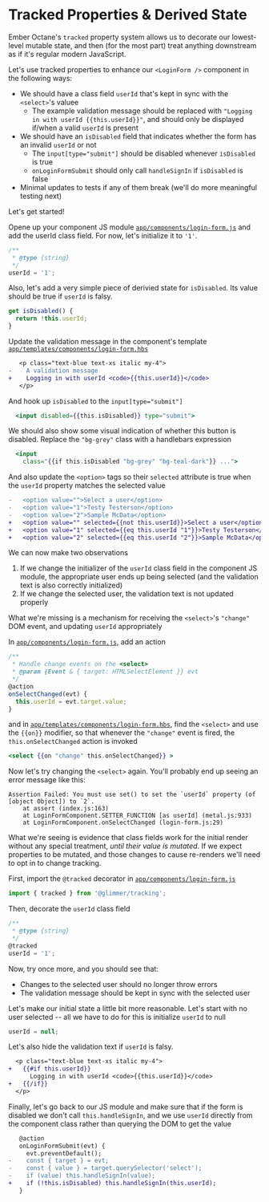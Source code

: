 # Tracked Properties & Derived State

Ember Octane's `tracked` property system allows us to decorate our lowest-level mutable state, and then (for the most part) treat anything downstream as if it's regular modern JavaScript.

Let's use tracked properties to enhance our `<LoginForm />` component in the following ways:

- We should have a class field `userId` that's kept in sync with the `<select>`'s valuee
  - The example validation message should be replaced with `"Logging in with userId {{this.userId}}"`, and should only be displayed if/when a valid `userId` is present
- We should have an `isDisabled` field that indicates whether the form has an invalid `userId` or not
  - The `input[type="submit"]` should be disabled whenever `isDisabled` is true
  - `onLoginFormSubmit` should only call `handleSignIn` if `isDisabled` is false
- Minimal updates to tests if any of them break (we'll do more meaningful testing next)

Let's get started!

Opene up your component JS module [`app/components/login-form.js`](../app/components/login-form.js) and add the userId class field. For now, let's initialize it to `'1'`.

```js
/**
 * @type {string}
 */
userId = '1';
```

Also, let's add a very simple piece of derivied state for `isDisabled`. Its value should be true if `userId` is falsy.

```ts
get isDisabled() {
  return !this.userId;
}
```

Update the validation message in the component's template [`app/templates/components/login-form.hbs`](../app/templates/components/login-form.hbs)

```diff
   <p class="text-blue text-xs italic my-4">
-    A validation message
+    Logging in with userId <code>{{this.userId}}</code>
   </p>
```

And hook up `isDisabled` to the `input[type="submit"]`

```hbs
  <input disabled={{this.isDisabled}} type="submit">
```

We should also show some visual indication of whether this button is disabled. Replace the `"bg-grey"` class with a handlebars expression

```hbs
  <input
    class="{{if this.isDisabled "bg-grey" "bg-teal-dark"}} ...">
```

And also update the `<option>` tags so their `selected` attribute is true when the `userId` property matches the selected value

```diff
-   <option value="">Select a user</option>
-   <option value="1">Testy Testerson</option>
-   <option value="2">Sample McData</option>
+   <option value="" selected={{not this.userId}}>Select a user</option>
+   <option value="1" selected={{eq this.userId "1"}}>Testy Testerson</option>
+   <option value="2" selected={{eq this.userId "2"}}>Sample McData</option>
```

We can now make two observations

1. If we change the initializer of the `userId` class field in the component JS module, the appropriate user ends up being selected (and the validation text is also correctly initialized)
1. If we change the selected user, the validation text is not updated properly

What we're missing is a mechanism for receiving the `<select>`'s `"change"` DOM event, and updating `userId` appropriately

In [`app/components/login-form.js`](../app/components/login-form.js), add an action

```ts
/**
 * Handle change events on the <select>
 * @param {Event & { target: HTMLSelectElement }} evt
 */
@action
onSelectChanged(evt) {
  this.userId = evt.target.value;
}
```

and in [`app/templates/components/login-form.hbs`](../app/templates/components/login-form.hbs), find the `<select>` and use the `{{on}}` modifier, so that whenever the `"change"` event is fired, the `this.onSelectChanged` action is invoked

```hbs
<select {{on "change" this.onSelectChanged}} >
```

Now let's try changing the `<select>` again. You'll probably end up seeing an error message like this:

```
Assertion Failed: You must use set() to set the `userId` property (of [object Object]) to `2`.
    at assert (index.js:163)
    at LoginFormComponent.SETTER_FUNCTION [as userId] (metal.js:933)
    at LoginFormComponent.onSelectChanged (login-form.js:29)
```

What we're seeing is evidence that class fields work for the initial render without any special treatment, _until their value is mutated_. If we expect properties to be mutated, and those changes to cause re-renders we'll need to opt in to change tracking.

First, import the `@tracked` decorator in [`app/components/login-form.js`](../app/components/login-form.js)

```js
import { tracked } from '@glimmer/tracking';
```

Then, decorate the `userId` class field

```ts
/**
 * @type {string}
 */
@tracked
userId = '1';
```

Now, try once more, and you should see that:

- Changes to the selected user should no longer throw errors
- The validation message should be kept in sync with the selected user

Let's make our initial state a little bit more reasonable. Let's start with no user selected -- all we have to do for this is initialize `userId` to null

```ts
userId = null;
```

Let's also hide the validation text if `userId` is falsy.

```diff
  <p class="text-blue text-xs italic my-4">
+   {{#if this.userId}}
      Logging in with userId <code>{{this.userId}}</code>
+   {{/if}}
  </p>
```

Finally, let's go back to our JS module and make sure that if the form is disabled we don't call `this.handleSignIn`, and we use `userId` directly from the component class rather than querying the DOM to get the value

```diff
   @action
   onLoginFormSubmit(evt) {
     evt.preventDefault();
-    const { target } = evt;
-    const { value } = target.querySelector('select');
-    if (value) this.handleSignIn(value);
+    if (!this.isDisabled) this.handleSignIn(this.userId);
   }
```

